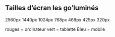 
## Tailles d’écran les go’luminés

2560px
1440px
1024px
768px
468px
425px
320px

rouges = ordinateur
vert = tablette
Bleu = mobile
